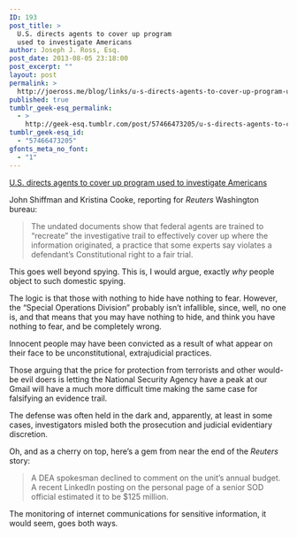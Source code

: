 ```yaml
---
ID: 193
post_title: >
  U.S. directs agents to cover up program
  used to investigate Americans
author: Joseph J. Ross, Esq.
post_date: 2013-08-05 23:18:00
post_excerpt: ""
layout: post
permalink: >
  http://joeross.me/blog/links/u-s-directs-agents-to-cover-up-program-used-to/
published: true
tumblr_geek-esq_permalink:
  - >
    http://geek-esq.tumblr.com/post/57466473205/u-s-directs-agents-to-cover-up-program-used-to
tumblr_geek-esq_id:
  - "57466473205"
gfonts_meta_no_font:
  - "1"
---
```

<a href='http://www.reuters.com/article/2013/08/05/us-dea-sod-idUSBRE97409R20130805'>U.S. directs agents to cover up program used to investigate Americans</a><div class="link_description"><p>John Shiffman and Kristina Cooke, reporting for <em>Reuters</em> Washington bureau:</p>

<blockquote>
  <p>The undated documents show that federal agents are trained to &#8220;recreate&#8221; the investigative trail to effectively cover up where the information originated, a practice that some experts say violates a defendant&#8217;s Constitutional right to a fair trial.</p>
</blockquote>

<p>This goes well beyond spying. This is, I would argue, exactly <em>why</em> people object to such domestic spying.</p>

<p><!-- more --></p>

<p>The logic is that those with nothing to hide have nothing to fear. However, the &#8220;Special Operations Division&#8221; probably isn&#8217;t infallible, since, well, no one is, and that means that you may have nothing to hide, and think you have nothing to fear, and be completely wrong.</p>

<p>Innocent people may have been convicted as a result of what appear on their face to be unconstitutional, extrajudicial practices.</p>

<p>Those arguing that the price for protection from terrorists and other would-be evil doers is letting the National Security Agency have  a peak at our Gmail will have a much more difficult time making the same case for falsifying an evidence trail.</p>

<p>The defense was often held in the dark and, apparently, at least in some cases, investigators misled both the prosecution and judicial evidentiary discretion.</p>

<p>Oh, and as a cherry on top, here&#8217;s a gem from near the end of the <em>Reuters</em> story:</p>

<blockquote>
  <p>A DEA spokesman declined to comment on the unit&#8217;s annual budget. A recent LinkedIn posting on the personal page of a senior SOD official estimated it to be $125 million.</p>
</blockquote>

<p>The monitoring of internet communications for sensitive information, it would seem, goes both ways.</p></div>
